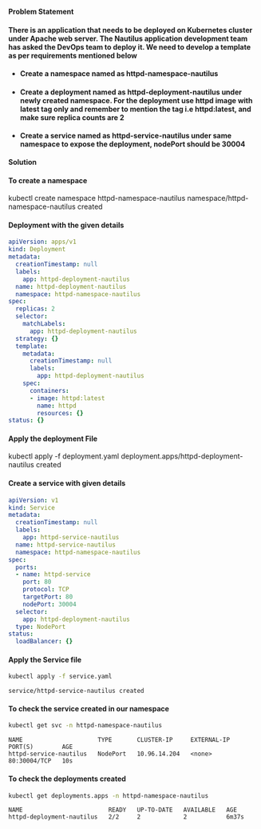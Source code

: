 **Problem Statement**

#### There is an application that needs to be deployed on Kubernetes cluster under Apache web server. The Nautilus application development team has asked the DevOps team to deploy it. We need to develop a template as per requirements mentioned below

- #### Create a namespace named as httpd-namespace-nautilus

- #### Create a deployment named as httpd-deployment-nautilus under newly created namespace. For the deployment use httpd image with latest tag only and remember to mention the tag i.e httpd:latest, and make sure replica counts are 2

- #### Create a service named as httpd-service-nautilus under same namespace to expose the deployment, nodePort should be 30004

**Solution**

#### To create a namespace

kubectl create namespace httpd-namespace-nautilus
namespace/httpd-namespace-nautilus created

#### Deployment with the given details

```yaml
apiVersion: apps/v1
kind: Deployment
metadata:
  creationTimestamp: null
  labels:
    app: httpd-deployment-nautilus
  name: httpd-deployment-nautilus
  namespace: httpd-namespace-nautilus
spec:
  replicas: 2
  selector:
    matchLabels:
      app: httpd-deployment-nautilus
  strategy: {}
  template:
    metadata:
      creationTimestamp: null
      labels:
        app: httpd-deployment-nautilus
    spec:
      containers:
      - image: httpd:latest
        name: httpd
        resources: {}
status: {}
```

#### Apply the deployment File

kubectl apply -f deployment.yaml
deployment.apps/httpd-deployment-nautilus created

#### Create a service with given details

```yaml
apiVersion: v1
kind: Service
metadata:
  creationTimestamp: null
  labels:
    app: httpd-service-nautilus
  name: httpd-service-nautilus
  namespace: httpd-namespace-nautilus
spec:
  ports:
  - name: httpd-service
    port: 80
    protocol: TCP
    targetPort: 80
    nodePort: 30004
  selector:
    app: httpd-deployment-nautilus
  type: NodePort
status:
  loadBalancer: {}
```

#### Apply the Service file

```bash
kubectl apply -f service.yaml
```

```
service/httpd-service-nautilus created
```

#### To check the service created in our namespace

```bash
kubectl get svc -n httpd-namespace-nautilus
```

```
NAME                     TYPE       CLUSTER-IP     EXTERNAL-IP   PORT(S)        AGE
httpd-service-nautilus   NodePort   10.96.14.204   <none>        80:30004/TCP   10s
```

#### To check the deployments created

```bash
kubectl get deployments.apps -n httpd-namespace-nautilus
```

```
NAME                        READY   UP-TO-DATE   AVAILABLE   AGE
httpd-deployment-nautilus   2/2     2            2           6m37s
```

